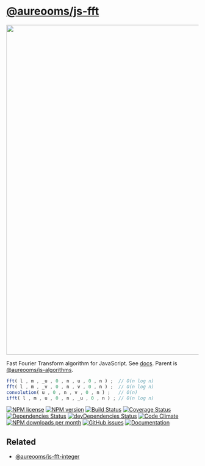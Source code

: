 [@aureooms/js-fft](https://aureooms.github.io/js-fft)
==

<img src="https://cdn.rawgit.com/aureooms/js-fft/master/media/sketch.svg" width="864">

Fast Fourier Transform algorithm for JavaScript.
See [docs](https://aureooms.github.io/js-fft).
Parent is [@aureooms/js-algorithms](https://github.com/aureooms/js-algorithms).

```js
fft( l , m , _u , 0 , n , u , 0 , n ) ;  // O(n log n)
fft( l , m , _v , 0 , n , v , 0 , n ) ;  // O(n log n)
convolution( u , 0 , n , v , 0 , n ) ;   // O(n)
ifft( l , m , u , 0 , n , _u , 0 , n ) ; // O(n log n)
```

[![NPM license](http://img.shields.io/npm/l/@aureooms/js-fft.svg?style=flat)](https://raw.githubusercontent.com/aureooms/js-fft/master/LICENSE)
[![NPM version](http://img.shields.io/npm/v/@aureooms/js-fft.svg?style=flat)](https://www.npmjs.org/package/@aureooms/js-fft)
[![Build Status](http://img.shields.io/travis/aureooms/js-fft.svg?style=flat)](https://travis-ci.org/aureooms/js-fft)
[![Coverage Status](http://img.shields.io/coveralls/aureooms/js-fft.svg?style=flat)](https://coveralls.io/r/aureooms/js-fft)
[![Dependencies Status](http://img.shields.io/david/aureooms/js-fft.svg?style=flat)](https://david-dm.org/aureooms/js-fft#info=dependencies)
[![devDependencies Status](http://img.shields.io/david/dev/aureooms/js-fft.svg?style=flat)](https://david-dm.org/aureooms/js-fft#info=devDependencies)
[![Code Climate](http://img.shields.io/codeclimate/github/aureooms/js-fft.svg?style=flat)](https://codeclimate.com/github/aureooms/js-fft)
[![NPM downloads per month](http://img.shields.io/npm/dm/@aureooms/js-fft.svg?style=flat)](https://www.npmjs.org/package/@aureooms/js-fft)
[![GitHub issues](http://img.shields.io/github/issues/aureooms/js-fft.svg?style=flat)](https://github.com/aureooms/js-fft/issues)
[![Documentation](https://aureooms.github.io/js-fft/badge.svg)](https://aureooms.github.io/js-fft/source.html)

## Related

  - [@aureooms/js-fft-integer](https://github.com/aureooms/js-fft-integer)
